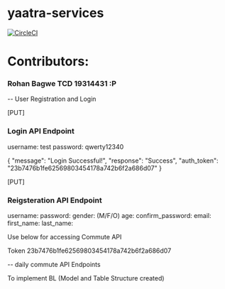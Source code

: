 # yaatra-services
[![CircleCI](https://circleci.com/gh/skarode96/yaatra-services/tree/master.svg?style=svg)](https://circleci.com/gh/skarode96/yaatra-services/tree/master)

# Contributors: 
### Rohan Bagwe TCD 19314431 :P

-- User Registration and Login

[PUT]

### Login API Endpoint

username: test
password: qwerty12340

{
    "message": "Login Successful!",
    "response": "Success",
    "auth_token": "23b7476b1fe62569803454178a742b6f2a686d07"
}

[PUT]

### Reigsteration API Endpoint

username:
password:
gender: (M/F/O)
age:
confirm_password:
email:
first_name:
last_name:

Use below for accessing Commute API

Token 23b7476b1fe62569803454178a742b6f2a686d07

-- daily commute API Endpoints

To implement BL (Model and Table Structure created)
